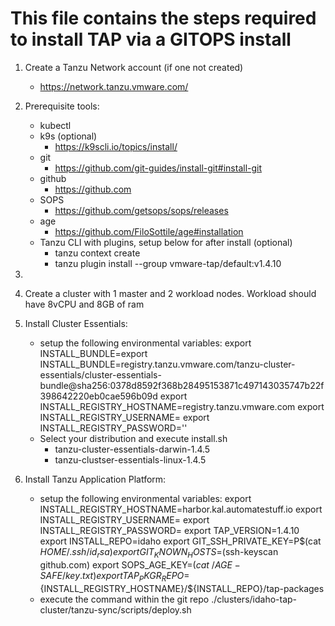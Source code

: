# This file contains the steps required to install TAP via a GITOPS install

1. Create a Tanzu Network account (if one not created)
    - https://network.tanzu.vmware.com/

2. Prerequisite tools:
    - kubectl
    - k9s (optional)
        - https://k9scli.io/topics/install/
    - git
        - https://github.com/git-guides/install-git#install-git
    - github
        - https://github.com
    - SOPS
        - https://github.com/getsops/sops/releases
    - age
        - https://github.com/FiloSottile/age#installation
    - Tanzu CLI with plugins, setup below for after install (optional)
        - tanzu context create
        - tanzu plugin install --group vmware-tap/default:v1.4.10

3. 
3. Create a cluster with 1 master and 2 workload nodes. Workload should have 8vCPU and 8GB of ram

4. Install Cluster Essentials:
    - setup the following environmental variables:
        export INSTALL_BUNDLE=export INSTALL_BUNDLE=registry.tanzu.vmware.com/tanzu-cluster-essentials/cluster-essentials-bundle@sha256:0378d8592f368b28495153871c497143035747b22f398642220eb0cae596b09d
        export INSTALL_REGISTRY_HOSTNAME=registry.tanzu.vmware.com
        export INSTALL_REGISTRY_USERNAME=
        export INSTALL_REGISTRY_PASSWORD=''
    - Select your distribution and execute install.sh
        - tanzu-cluster-essentials-darwin-1.4.5
        - tanzu-clustser-essentials-linux-1.4.5

5. Install Tanzu Application Platform:
    - setup the following environmental variables:
        export INSTALL_REGISTRY_HOSTNAME=harbor.kal.automatestuff.io
        export INSTALL_REGISTRY_USERNAME=
        export INSTALL_REGISTRY_PASSWORD=
        export TAP_VERSION=1.4.10
        export INSTALL_REPO=idaho
        export GIT_SSH_PRIVATE_KEY=P$(cat $HOME/.ssh/id_rsa)
        export GIT_KNOWN_HOSTS=$(ssh-keyscan github.com)
        export SOPS_AGE_KEY=$(cat ~/AGE-SAFE/key.txt)
        export TAP_PKGR_REPO=${INSTALL_REGISTRY_HOSTNAME}/${INSTALL_REPO}/tap-packages
    - execute the command within the git repo
        ./clusters/idaho-tap-cluster/tanzu-sync/scripts/deploy.sh
